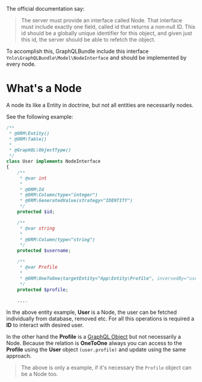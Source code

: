 The official documentation say:

> The server must provide an interface called Node. That interface must include exactly one field, called id that returns a non‐null ID.
This id should be a globally unique identifier for this object, and given just this id, the server should be able to refetch the object.

To accomplish this, GraphQLBundle include this interface `Ynlo\GraphQLBundle\Model\NodeInterface` 
and should be implemented by every node.

# What's a Node

A node its like a Entity in doctrine, but not all entities are necessarily nodes.

See the following example:

````php
/**
 * @ORM\Entity()
 * @ORM\Table()
 *
 * @GraphQL\ObjectType()
 */
class User implements NodeInterface
{
    /**
     * @var int
     *
     * @ORM\Id
     * @ORM\Column(type="integer")
     * @ORM\GeneratedValue(strategy="IDENTITY")
     */
    protected $id;

    /**
     * @var string
     *
     * @ORM\Column(type="string")
     */
    protected $username;

    /**
     * @var Profile
     *
     * @ORM\OneToOne(targetEntity="App\Entity\Profile", inversedBy="user", cascade={"all"}, orphanRemoval=true)
     */
    protected $profile;
    
    ....
````
In the above entity example, **User** is a Node, the user can be fetched individually from database, removed etc.
For all this operations is required a **ID** to interact with desired user.

In the other hand the **Profile** is a 
[GraphQL Object](../03_Type_Definitions/01_Object_Types.md) but not necessarily a Node. 
Because the relation is **OneToOne** always you can access 
to the **Profile** using the **User** object `(user.profile)` and update using the same approach.

> The above is only a example, if it's necessary the `Profile` object can be a Node too.